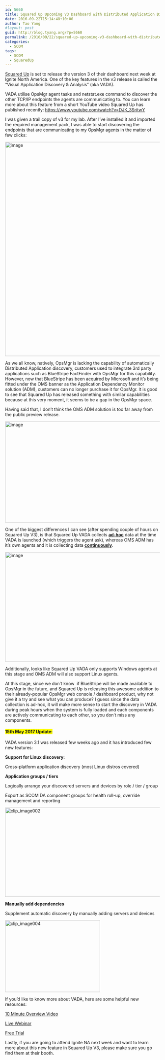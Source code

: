 ```yaml
---
id: 5660
title: Squared Up Upcoming V3 Dashboard with Distributed Application Discovery Feature
date: 2016-09-22T15:14:48+10:00
author: Tao Yang
#layout: post
guid: http://blog.tyang.org/?p=5660
permalink: /2016/09/22/squared-up-upcoming-v3-dashboard-with-distributed-application-discovery-feature/
categories:
  - SCOM
tags:
  - SCOM
  - SquaredUp
---
```

<p><a href="https://squaredup.com">Squared Up</a> is set to release the version 3 of their dashboard next week at Ignite North America. One of the key features in the v3 release is called the “Visual Application Discovery &amp; Analysis” (aka VADA).</p> <p>VADA utilise OpsMgr agent tasks and netstat.exe command to discover the other TCP/IP endpoints the agents are communicating to. You can learn more about this feature from a short YouTube video Squared Up has published recently: <a title="https://www.youtube.com/watch?v=DJK_3SritwY" href="https://www.youtube.com/watch?v=DJK_3SritwY">https://www.youtube.com/watch?v=DJK_3SritwY</a></p> <p>I was given a trail copy of v3 for my lab. After I’ve installed it and imported the required management pack, I was able to start discovering the endpoints that are communicating to my OpsMgr agents in the matter of few clicks:</p> <p><a href="http://blog.tyang.org/wp-content/uploads/2016/09/image-8.png"><img title="image" style="border-top: 0px; border-right: 0px; background-image: none; border-bottom: 0px; padding-top: 0px; padding-left: 0px; border-left: 0px; display: inline; padding-right: 0px" border="0" alt="image" src="http://blog.tyang.org/wp-content/uploads/2016/09/image_thumb-8.png" width="686" height="695"></a></p> <p>As we all know, natively, OpsMgr is lacking the capability of automatically Distributed Application discovery, customers used to integrate 3rd party applications such as BlueStripe FactFinder with OpsMgr for this capability. However, now that BlueStripe has been acquired by Microsoft and it’s being fitted under the OMS banner as the Application Dependency Monitor solution (ADM), customers can no longer purchase it for OpsMgr. It is good to see that Squared Up has released something with similar capabilities because at this very moment, it seems to be a gap in the OpsMgr space.</p> <p>Having said that, I don’t think the OMS ADM solution is too far away from the public preview release.</p> <p><a href="http://blog.tyang.org/wp-content/uploads/2016/09/image-9.png"><img title="image" style="border-top: 0px; border-right: 0px; background-image: none; border-bottom: 0px; padding-top: 0px; padding-left: 0px; border-left: 0px; display: inline; padding-right: 0px" border="0" alt="image" src="http://blog.tyang.org/wp-content/uploads/2016/09/image_thumb-9.png" width="650" height="328"></a></p> <p>One of the biggest differences I can see (after spending couple of hours on Squared Up V3), is that Squared Up VADA collects <strong><u>ad-hoc</u></strong> data at the time VADA is launched (which triggers the agent ask), whereas OMS ADM has it’s own agents and it is collecting data <strong><u>continuously</u></strong>.</p> <p><a href="http://blog.tyang.org/wp-content/uploads/2016/09/image-10.png"><img title="image" style="border-top: 0px; border-right: 0px; background-image: none; border-bottom: 0px; padding-top: 0px; padding-left: 0px; border-left: 0px; display: inline; padding-right: 0px" border="0" alt="image" src="http://blog.tyang.org/wp-content/uploads/2016/09/image_thumb-10.png" width="653" height="356"></a></p> <p>Additionally, looks like Squared Up VADA only supports Windows agents at this stage and OMS ADM will also support Linux agents.</p> <p>At this stage, since we don’t know&nbsp; if BlueStripe will be made available to OpsMgr in the future, and Squared Up is releasing this awesome addition to their already-popular OpsMgr web console / dashboard product, why not give it a try and see what you can produce? I guess since the data collection is ad-hoc, it will make more sense to start the discovery in VADA during peak hours when the system is fully loaded and each components are actively communicating to each other, so you don’t miss any components.</p> <h4><font style="background-color: #ffff00">15th May 2017 Update:</font></h4> <p>VADA version 3.1 was released few weeks ago and it has introduced few new features:</p> <p><b>Support for Linux discovery: </b> <p>Cross-platform application discovery (most Linux distros covered) <p><b></b> <p><b>Application groups / tiers</b> <p>Logically arrange your discovered servers and devices by role / tier / group <p>Export as SCOM DA component groups for health roll-up, override management and reporting <p><a href="http://blog.tyang.org/wp-content/uploads/2017/05/clip_image002.gif"><img title="clip_image002" style="border-top: 0px; border-right: 0px; background-image: none; border-bottom: 0px; padding-top: 0px; padding-left: 0px; border-left: 0px; display: inline; padding-right: 0px" border="0" alt="clip_image002" src="http://blog.tyang.org/wp-content/uploads/2017/05/clip_image002_thumb.gif" width="677" height="290"></a> <p><b>Manually add dependencies</b> <p>Supplement automatic discovery by manually adding servers and devices <p><a href="http://blog.tyang.org/wp-content/uploads/2017/05/clip_image004.gif"><img title="clip_image004" style="border-top: 0px; border-right: 0px; background-image: none; border-bottom: 0px; padding-top: 0px; padding-left: 0px; border-left: 0px; display: inline; padding-right: 0px" border="0" alt="clip_image004" src="http://blog.tyang.org/wp-content/uploads/2017/05/clip_image004_thumb.gif" width="309" height="233"></a> <p>If you’d like to know more about VADA, here are some helpful new resources: <p><a href="https://squaredup.com/blog/new-video-an-introduction-to-vada?utm_source=blogger&amp;utm_campaign=vada">10 Minute Overview Video</a> <p><a href="https://squaredup.com/how-to-automatically-map-your-applications-using-scom?utm_source=powerpoint&amp;utm_campaign=vada">Live Webinar</a> <p><a href="https://squaredup.com/vada-application-modelling-made-easy?utm_source=powerpoint&amp;utm_campaign=vada">Free Trial</a> <p>Lastly, if you are going to attend Ignite NA next week and want to learn more about this new feature in Squared Up V3, please make sure you go find them at their booth.</p>